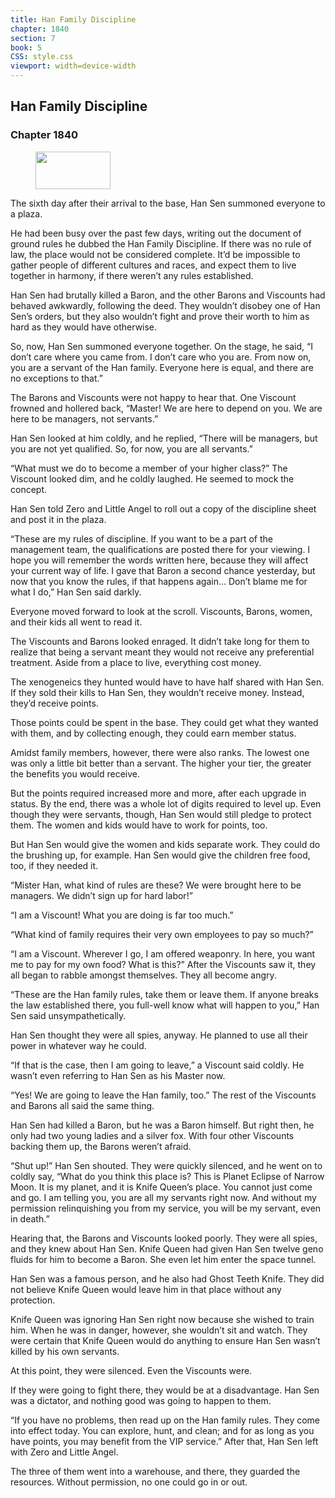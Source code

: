 ```yaml
---
title: Han Family Discipline
chapter: 1840
section: 7
book: 5
CSS: style.css
viewport: width=device-width
---
```


## Han Family Discipline

### Chapter 1840

<figure>
	<img src="../Images/gem.gif" alt="" id="gem" width="120" height="60" />
</figure>

The sixth day after their arrival to the base, Han Sen summoned everyone to a plaza.

He had been busy over the past few days, writing out the document of ground rules he dubbed the Han Family Discipline. If there was no rule of law, the place would not be considered complete. It’d be impossible to gather people of different cultures and races, and expect them to live together in harmony, if there weren’t any rules established.

Han Sen had brutally killed a Baron, and the other Barons and Viscounts had behaved awkwardly, following the deed. They wouldn’t disobey one of Han Sen’s orders, but they also wouldn’t fight and prove their worth to him as hard as they would have otherwise.

So, now, Han Sen summoned everyone together. On the stage, he said, “I don’t care where you came from. I don’t care who you are. From now on, you are a servant of the Han family. Everyone here is equal, and there are no exceptions to that.”

The Barons and Viscounts were not happy to hear that. One Viscount frowned and hollered back, “Master! We are here to depend on you. We are here to be managers, not servants.”

Han Sen looked at him coldly, and he replied, “There will be managers, but you are not yet qualified. So, for now, you are all servants.”

“What must we do to become a member of your higher class?” The Viscount looked dim, and he coldly laughed. He seemed to mock the concept.

Han Sen told Zero and Little Angel to roll out a copy of the discipline sheet and post it in the plaza.

“These are my rules of discipline. If you want to be a part of the management team, the qualifications are posted there for your viewing. I hope you will remember the words written here, because they will affect your current way of life. I gave that Baron a second chance yesterday, but now that you know the rules, if that happens again… Don’t blame me for what I do,” Han Sen said darkly.

Everyone moved forward to look at the scroll. Viscounts, Barons, women, and their kids all went to read it.

The Viscounts and Barons looked enraged. It didn’t take long for them to realize that being a servant meant they would not receive any preferential treatment. Aside from a place to live, everything cost money.

The xenogeneics they hunted would have to have half shared with Han Sen. If they sold their kills to Han Sen, they wouldn’t receive money. Instead, they’d receive points.

Those points could be spent in the base. They could get what they wanted with them, and by collecting enough, they could earn member status.

Amidst family members, however, there were also ranks. The lowest one was only a little bit better than a servant. The higher your tier, the greater the benefits you would receive.

But the points required increased more and more, after each upgrade in status. By the end, there was a whole lot of digits required to level up. Even though they were servants, though, Han Sen would still pledge to protect them. The women and kids would have to work for points, too.

But Han Sen would give the women and kids separate work. They could do the brushing up, for example. Han Sen would give the children free food, too, if they needed it.

“Mister Han, what kind of rules are these? We were brought here to be managers. We didn’t sign up for hard labor!”

“I am a Viscount! What you are doing is far too much.”

“What kind of family requires their very own employees to pay so much?”

“I am a Viscount. Wherever I go, I am offered weaponry. In here, you want me to pay for my own food? What is this?” After the Viscounts saw it, they all began to rabble amongst themselves. They all become angry.

“These are the Han family rules, take them or leave them. If anyone breaks the law established there, you full-well know what will happen to you,” Han Sen said unsympathetically.

Han Sen thought they were all spies, anyway. He planned to use all their power in whatever way he could.

“If that is the case, then I am going to leave,” a Viscount said coldly. He wasn’t even referring to Han Sen as his Master now.

“Yes! We are going to leave the Han family, too.” The rest of the Viscounts and Barons all said the same thing.

Han Sen had killed a Baron, but he was a Baron himself. But right then, he only had two young ladies and a silver fox. With four other Viscounts backing them up, the Barons weren’t afraid.

“Shut up!” Han Sen shouted. They were quickly silenced, and he went on to coldly say, “What do you think this place is? This is Planet Eclipse of Narrow Moon. It is my planet, and it is Knife Queen’s place. You cannot just come and go. I am telling you, you are all my servants right now. And without my permission relinquishing you from my service, you will be my servant, even in death.”

Hearing that, the Barons and Viscounts looked poorly. They were all spies, and they knew about Han Sen. Knife Queen had given Han Sen twelve geno fluids for him to become a Baron. She even let him enter the space tunnel.

Han Sen was a famous person, and he also had Ghost Teeth Knife. They did not believe Knife Queen would leave him in that place without any protection.

Knife Queen was ignoring Han Sen right now because she wished to train him. When he was in danger, however, she wouldn’t sit and watch. They were certain that Knife Queen would do anything to ensure Han Sen wasn’t killed by his own servants.

At this point, they were silenced. Even the Viscounts were.

If they were going to fight there, they would be at a disadvantage. Han Sen was a dictator, and nothing good was going to happen to them.

“If you have no problems, then read up on the Han family rules. They come into effect today. You can explore, hunt, and clean; and for as long as you have points, you may benefit from the VIP service.” After that, Han Sen left with Zero and Little Angel.

The three of them went into a warehouse, and there, they guarded the resources. Without permission, no one could go in or out.